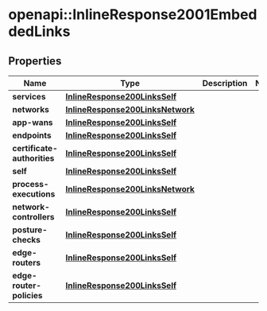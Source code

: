 # openapi::InlineResponse2001EmbeddedLinks

## Properties
Name | Type | Description | Notes
------------ | ------------- | ------------- | -------------
**services** | [**InlineResponse200LinksSelf**](inline_response_200__links_self.md) |  | 
**networks** | [**InlineResponse200LinksNetwork**](inline_response_200__links_network.md) |  | 
**app-wans** | [**InlineResponse200LinksSelf**](inline_response_200__links_self.md) |  | 
**endpoints** | [**InlineResponse200LinksSelf**](inline_response_200__links_self.md) |  | 
**certificate-authorities** | [**InlineResponse200LinksSelf**](inline_response_200__links_self.md) |  | 
**self** | [**InlineResponse200LinksSelf**](inline_response_200__links_self.md) |  | 
**process-executions** | [**InlineResponse200LinksNetwork**](inline_response_200__links_network.md) |  | 
**network-controllers** | [**InlineResponse200LinksSelf**](inline_response_200__links_self.md) |  | 
**posture-checks** | [**InlineResponse200LinksSelf**](inline_response_200__links_self.md) |  | 
**edge-routers** | [**InlineResponse200LinksSelf**](inline_response_200__links_self.md) |  | 
**edge-router-policies** | [**InlineResponse200LinksSelf**](inline_response_200__links_self.md) |  | 


